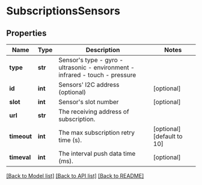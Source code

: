 # SubscriptionsSensors

## Properties
Name | Type | Description | Notes
------------ | ------------- | ------------- | -------------
**type** | **str** |  Sensor&#39;s type - gyro - ultrasonic - environment - infrared - touch - pressure  | 
**id** | **int** | Sensors&#39; I2C address (optional) | [optional] 
**slot** | **int** | Sensor&#39;s slot number | [optional] 
**url** | **str** | The receiving address of subscription. | 
**timeout** | **int** | The max subscription retry time (s). | [optional] [default to 10]
**timeval** | **int** | The interval push data time (ms). | [optional] 

[[Back to Model list]](../README.md#documentation-for-models) [[Back to API list]](../README.md#documentation-for-api-endpoints) [[Back to README]](../README.md)


